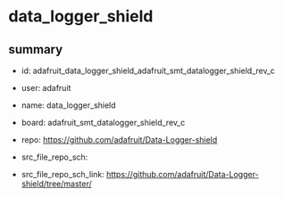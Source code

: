 # data_logger_shield
 
## summary 
* id: adafruit_data_logger_shield_adafruit_smt_datalogger_shield_rev_c
* user: adafruit
* name: data_logger_shield
* board: adafruit_smt_datalogger_shield_rev_c
* repo: https://github.com/adafruit/Data-Logger-shield



* src_file_repo_sch: 
* src_file_repo_sch_link: https://github.com/adafruit/Data-Logger-shield/tree/master/




